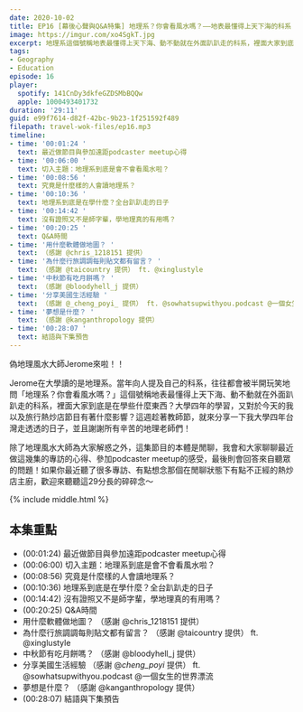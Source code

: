 ```yaml
---
date: 2020-10-02
title: EP16 [幕後心聲與Q&A特集] 地理系？你會看風水嗎？——地表最懂得上天下海的科系
image: https://imgur.com/xo4SgkT.jpg
excerpt: 地理系這個號稱地表最懂得上天下海、動不動就在外面趴趴走的科系，裡面大家到底是在學些什麼東西？大學四年的學習，又對於今天的我以及旅行熱炒店節目有著什麼影響？這週趁著教師節，就來分享一下我大學四年台灣走透透的日子，並且謝謝所有辛苦的地理老師們！
tags:
- Geography
- Education
episode: 16
player:
  spotify: 141CnDy3dkfeGZDSMbBQQw
  apple: 1000493401732
duration: '29:11'
guid: e99f7614-d82f-42bc-9b23-1f251592f489
filepath: travel-wok-files/ep16.mp3
timeline:
- time: '00:01:24 '
  text: 最近做節目與參加遠距podcaster meetup心得
- time: '00:06:00 '
  text: 切入主題：地理系到底是會不會看風水啦？
- time: '00:08:56 '
  text: 究竟是什麼樣的人會讀地理系？
- time: '00:10:36 '
  text: 地理系到底是在學什麼？全台趴趴走的日子
- time: '00:14:42 '
  text: 沒有證照又不是師字輩，學地理真的有用嗎？
- time: '00:20:25 '
  text: Q&A時間
- time: '用什麼軟體做地圖？ '
  text: （感謝 @chris_1218151 提供）
- time: '為什麼行旅調調每則貼文都有留言？ '
  text: （感謝 @taicountry 提供） ft. @xinglustyle
- time: '中秋節有吃月餅嗎？ '
  text: （感謝 @bloodyhell_j 提供）
- time: '分享美國生活經驗 '
  text: （感謝 @_cheng_poyi_ 提供） ft. @sowhatsupwithyou.podcast @一個女生的世界漂流
- time: '夢想是什麼？ '
  text: （感謝 @kanganthropology 提供）
- time: '00:28:07 '
  text: 結語與下集預告
---
```


偽地理風水大師Jerome來啦！！

Jerome在大學讀的是地理系。當年向人提及自己的科系，往往都會被半開玩笑地問「地理系？你會看風水嗎？」這個號稱地表最懂得上天下海、動不動就在外面趴趴走的科系，裡面大家到底是在學些什麼東西？大學四年的學習，又對於今天的我以及旅行熱炒店節目有著什麼影響？這週趁著教師節，就來分享一下我大學四年台灣走透透的日子，並且謝謝所有辛苦的地理老師們！

除了地理風水大師為大家解惑之外，這集節目的本體是閒聊，我會和大家聊聊最近做這幾集的專訪的心得、參加podcaster meetup的感受，最後則會回答來自聽眾的問題！如果你最近聽了很多專訪、有點想念那個在閒聊狀態下有點不正經的熱炒店主廚，歡迎來聽聽這29分長的碎碎念～



{% include middle.html %}

## 本集重點

* (00:01:24) 最近做節目與參加遠距podcaster meetup心得
* (00:06:00) 切入主題：地理系到底是會不會看風水啦？
* (00:08:56) 究竟是什麼樣的人會讀地理系？
* (00:10:36) 地理系到底是在學什麼？全台趴趴走的日子
* (00:14:42) 沒有證照又不是師字輩，學地理真的有用嗎？
* (00:20:25) Q&A時間
* 用什麼軟體做地圖？ （感謝 @chris_1218151 提供）
* 為什麼行旅調調每則貼文都有留言？ （感謝 @taicountry 提供） ft. @xinglustyle
* 中秋節有吃月餅嗎？ （感謝 @bloodyhell_j 提供）
* 分享美國生活經驗 （感謝 @_cheng_poyi_ 提供） ft. @sowhatsupwithyou.podcast @一個女生的世界漂流
* 夢想是什麼？ （感謝 @kanganthropology 提供）
* (00:28:07) 結語與下集預告
